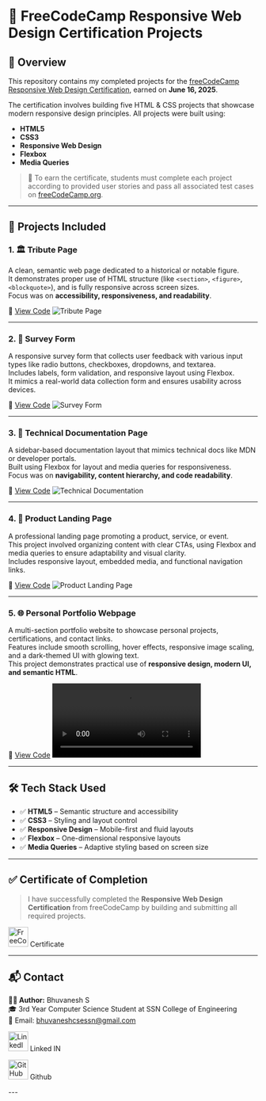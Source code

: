 # 🏁 FreeCodeCamp Responsive Web Design Certification Projects

## 📘 Overview

This repository contains my completed projects for the [freeCodeCamp Responsive Web Design Certification](https://www.freecodecamp.org/learn/responsive-web-design/), earned on **June 16, 2025**.  

The certification involves building five HTML & CSS projects that showcase modern responsive design principles. All projects were built using:

- **HTML5**
- **CSS3**
- **Responsive Web Design**
- **Flexbox**
- **Media Queries**

> 📌 To earn the certificate, students must complete each project according to provided user stories and pass all associated test cases on [freeCodeCamp.org](https://www.freecodecamp.org).

---

## 📁 Projects Included

### 1. 🏛️ Tribute Page

A clean, semantic web page dedicated to a historical or notable figure.  
It demonstrates proper use of HTML structure (like `<section>`, `<figure>`, `<blockquote>`), and is fully responsive across screen sizes.  
Focus was on **accessibility, responsiveness, and readability**.

📂 [View Code](./TRIBUTE-PAGE)
![Tribute Page](./assets/tribute_page.jpg)

---

### 2. 🧾 Survey Form

A responsive survey form that collects user feedback with various input types like radio buttons, checkboxes, dropdowns, and textarea.  
Includes labels, form validation, and responsive layout using Flexbox.  
It mimics a real-world data collection form and ensures usability across devices.

📂 [View Code](./SURVEY-FORM)
![Survey Form](./assets/survey_form.jpg)

---

### 3. 📄 Technical Documentation Page

A sidebar-based documentation layout that mimics technical docs like MDN or developer portals.  
Built using Flexbox for layout and media queries for responsiveness.  
Focus was on **navigability, content hierarchy, and code readability**.

📂 [View Code](./TECHNICAL-DOCUMENTATION-PAGE)
![Technical Documentation](./assets/tech_doc.jpg)

---

### 4. 📢 Product Landing Page

A professional landing page promoting a product, service, or event.  
This project involved organizing content with clear CTAs, using Flexbox and media queries to ensure adaptability and visual clarity.  
Includes responsive layout, embedded media, and functional navigation links.

📂 [View Code](./PRODUCT-LANDING-PAGE)
![Product Landing Page](./assets/product_landing_page.jpg)

---

### 5. 🌐 Personal Portfolio Webpage

A multi-section portfolio website to showcase personal projects, certifications, and contact links.  
Features include smooth scrolling, hover effects, responsive image scaling, and a dark-themed UI with glowing text.  
This project demonstrates practical use of **responsive design, modern UI, and semantic HTML**.

📂 [View Code](./PERSONAL-PORTFOLIO-PAGE)
![Demo Video of Portfolio ](./assets/portfolio.mp4)

---

## 🛠️ Tech Stack Used

- ✅ **HTML5** – Semantic structure and accessibility
- ✅ **CSS3** – Styling and layout control
- ✅ **Responsive Design** – Mobile-first and fluid layouts
- ✅ **Flexbox** – One-dimensional responsive layouts
- ✅ **Media Queries** – Adaptive styling based on screen size

---

## ✅ Certificate of Completion

> I have successfully completed the **Responsive Web Design Certification** from freeCodeCamp by building and submitting all required projects.
<p>
   <a href="https://www.freecodecamp.org/certification/Bhuvi_27/responsive-web-design"><img src="https://img.shields.io/badge/View_Certificate-29a329?style=for-the-badge&logo=freecodecamp&logoColor=white" alt="FreeCodeCamp" width="40" height="40"/></a> Certificate
</p>


---

## 📬 Contact

**👨‍💻 Author:** Bhuvanesh S  
🎓 3rd Year Computer Science Student at SSN College of Engineering  
📧 Email: bhuvaneshcsessn@gmail.com  
<p>
  <a href="https://www.linkedin.com/in/bhuvanesh-cse/"><img src="https://img.icons8.com/color/48/000000/linkedin.png" alt="LinkedIn" width="40" height="40"/></a> Linked IN
  
  <a href="https://github.com/BHUVANESH-SSN"><img src="https://img.icons8.com/material-outlined/48/000000/github.png" alt="GitHub" width="40" height="40"/></a> Github
  
</p>
---
